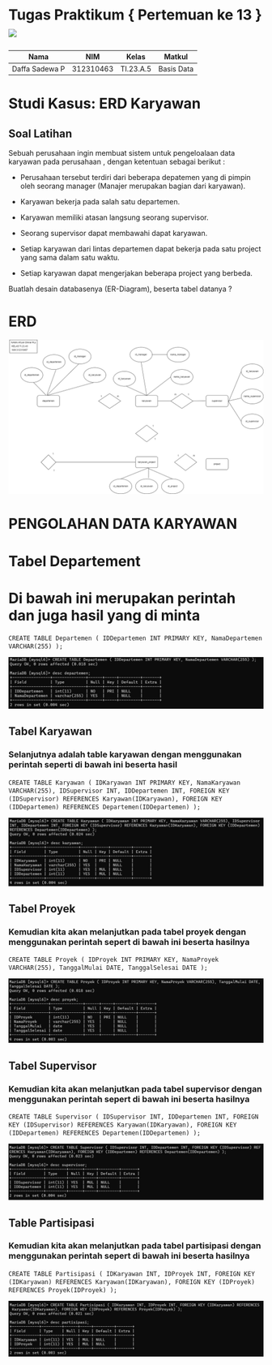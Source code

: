 # Tugas Praktikum { Pertemuan ke 13 } <img src=https://logos-download.com/wp-content/uploads/2016/05/MySQL_logo_logotype.png width="130px" >


|**Nama**|**NIM**|**Kelas**|**Matkul**|
|----|---|-----|------|
|Daffa Sadewa P|312310463|TI.23.A.5|Basis Data|

# Studi Kasus: ERD Karyawan

## Soal Latihan

Sebuah perusahaan ingin membuat sistem untuk pengeloalaan data karyawan pada perusahaan , dengan ketentuan sebagai berikut :

-  Perusahaan tersebut terdiri dari beberapa depatemen yang di pimpin oleh seorang manager (Manajer merupakan bagian dari karyawan).

-  Karyawan bekerja pada salah satu departemen.

-  Karyawan memiliki atasan langsung seorang supervisor.

-  Seorang supervisor dapat membawahi dapat karyawan.

-  Setiap karyawan dari lintas departemen dapat bekerja pada satu project yang sama dalam satu waktu.

-  Setiap karyawan dapat mengerjakan beberapa project yang berbeda.

Buatlah desain databasenya (ER-Diagram), beserta tabel datanya ?

# ERD
![alt text](gambar/database.png)

# PENGOLAHAN DATA KARYAWAN
# Tabel Departement

# Di bawah ini merupakan perintah dan juga hasil yang di minta
````
CREATE TABLE Departemen ( IDDepartemen INT PRIMARY KEY, NamaDepartemen VARCHAR(255) );
````
![alt text](gambar/image1.jpg)

## Tabel Karyawan
### Selanjutnya adalah table karyawan dengan menggunakan perintah seperti di bawah ini beserta hasil

````
CREATE TABLE Karyawan ( IDKaryawan INT PRIMARY KEY, NamaKaryawan VARCHAR(255), IDSupervisor INT, IDDepartemen INT, FOREIGN KEY (IDSupervisor) REFERENCES Karyawan(IDKaryawan), FOREIGN KEY (IDDepartemen) REFERENCES Departemen(IDDepartemen) );
````
![alt text](gambar/image2.jpg)

## Tabel Proyek
### Kemudian kita akan melanjutkan pada tabel proyek dengan menggunakan perintah sepert di bawah ini beserta hasilnya

````
CREATE TABLE Proyek ( IDProyek INT PRIMARY KEY, NamaProyek VARCHAR(255), TanggalMulai DATE, TanggalSelesai DATE );
````
![alt text](gambar/image3.jpg)

## Tabel Supervisor
### Kemudian kita akan melanjutkan pada tabel supervisor dengan menggunakan perintah sepert di bawah ini beserta hasilnya

````
CREATE TABLE Supervisor ( IDSupervisor INT, IDDepartemen INT, FOREIGN KEY (IDSupervisor) REFERENCES Karyawan(IDKaryawan), FOREIGN KEY (IDDepartemen) REFERENCES Departemen(IDDepartemen) );
````
![alt text](gambar/image4.jpg)

## Table Partisipasi
### Kemudian kita akan melanjutkan pada tabel partisipasi dengan menggunakan perintah sepert di bawah ini beserta hasilnya

````
CREATE TABLE Partisipasi ( IDKaryawan INT, IDProyek INT, FOREIGN KEY (IDKaryawan) REFERENCES Karyawan(IDKaryawan), FOREIGN KEY (IDProyek) REFERENCES Proyek(IDProyek) );
````
![alt text](gambar/image5.jpg)
